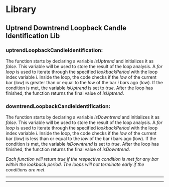 # Library

## Uptrend Downtrend Loopback Candle Identification Lib

### uptrendLoopbackCandleIdentification:
The function starts by declaring a variable *isUptrend* and initializes it as *false*. This variable will be used to store the result of the loop analysis.
A *for loop* is used to iterate through the specified *lookbackPeriod* with the loop index variable *i*.
Inside the loop, the code checks if the *low* of the current bar (low) is greater than or equal to the *low* of the bar *i* bars ago (low).
If the condition is met, the variable *isUptrend* is set to *true*.
After the loop has finished, the function returns the final value of *isUptrend*.

### downtrendLoopbackCandleIdentification:
The function starts by declaring a variable *isDowntrend* and initializes it as *false*. This variable will be used to store the result of the loop analysis.
A *for loop* is used to iterate through the specified *lookbackPeriod* with the loop index variable *i*.
Inside the loop, the code checks if the *low* of the current bar (low) is less than or equal to the *low* of the bar *i* bars ago (low).
If the condition is met, the variable *isDowntrend* is set to *true*.
After the loop has finished, the function returns the final value of *isDowntrend*.

_Each function will return true if the respective condition is met for any bar within the lookback period. The loops will not terminate early if the conditions are met._
___
___


